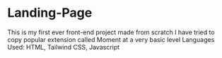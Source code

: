 # Landing-Page
This is my first ever front-end project made from scratch
I have tried to copy popular extension called Moment at a very basic level
Languages Used: HTML, Tailwind CSS, Javascript
